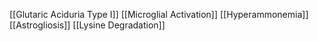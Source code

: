 [[Glutaric Aciduria Type I]]
[[Microglial Activation]]
[[Hyperammonemia]]
[[Astrogliosis]]
[[Lysine Degradation]]
